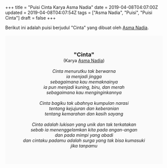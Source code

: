 +++
title = "Puisi Cinta Karya Asma Nadia"
date = 2019-04-08T04:07:00Z
updated = 2019-04-08T04:07:54Z
tags = ["Asma Nadia", "Puisi", "Puisi Cinta"]
draft = false
+++

<div dir="ltr" style="text-align: left;" trbidi="on"><div dir="ltr" style="text-align: left;" trbidi="on"><div style="text-align: justify;">Berikut ini adalah puisi berjudul "Cinta" yang dibuat oleh <a href="https://www.biografiku.com/biografi-dan-profil-asma-nadia-penulis-novel-dan-cerpen-indonesia/" target="_blank">Asma Nadia</a>. </div><br /><div style="background: #FAFAFA; font-size: 14px; height: auto; margin: 0 auto; padding: 50px; text-align: center; width: auto;"><span style="font-size: 18px;"><b>"Cinta"</b></span><br />(Karya <a href="https://www.sekata.web.id/tags/asma-nadia" target="_blank">Asma Nadia</a>) <br /><br /><i>Cinta menurutku tak berwarna<br />ia menjadi jingga<br />sebagaimana kau memaknainya<br />ia pun menjadi kuning, biru, dan merah<br />sebagaimana kau menginginkannya<br /><br />Cinta bagiku tak ubahnya kumpulan narasi<br />tentang kejujuran dan keberanian<br />tentang kemarahan dan kasih sayang<br /><br />Cinta adalah lukisan yang unik dan tak terkatakan<br />sebab ia menenggelamkan kita pada angan-angan<br />dan pada mimpi yang abadi<br />dan cintaku padamu adalah surga yang tak bisa kumasuki jika tanpamu</i> </div></div></div>

